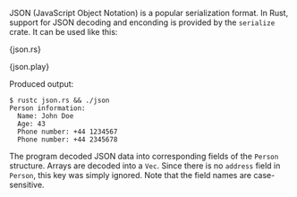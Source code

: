 JSON (JavaScript Object Notation) is a popular serialization format.
In Rust, support for JSON decoding and enconding is provided by
the `serialize` crate. It can be used like this:

{json.rs}

{json.play}

Produced output:

```
$ rustc json.rs && ./json
Person information:
  Name: John Doe
  Age: 43
  Phone number: +44 1234567
  Phone number: +44 2345678
```

The program decoded JSON data into corresponding fields of the
`Person` structure. Arrays are decoded into a `Vec`.
Since there is no `address` field in `Person`, this key was
simply ignored. Note that the field names are case-sensitive.
